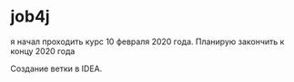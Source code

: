 # job4j
я начал проходить курс 10 февраля 2020 года. Планирую закончить к концу 2020 года

Создание ветки в IDEA.